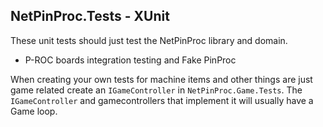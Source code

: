 ﻿## NetPinProc.Tests - XUnit
These unit tests should just test the NetPinProc library and domain.

- P-ROC boards integration testing and Fake PinProc

When creating your own tests for machine items and other things are just game related create an `IGameController` in `NetPinProc.Game.Tests`.
The `IGameController` and gamecontrollers that implement it will usually have a Game loop.